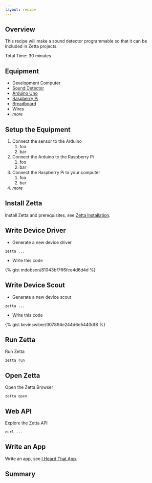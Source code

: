 ```yaml
---
layout: recipe
---
```


## Overview

This recipe will make a sound detector programmable so that it can be included in Zetta projects.

Total Time: 30 minutes

## Equipment

* Development Computer
* [Sound Detector](https://www.sparkfun.com/products/12642)
* [Arduino Uno](http://arduino.cc/en/Main/ArduinoBoardUno)
* [Raspberry Pi](http://www.adafruit.com/raspberrypi)
* [Breadboard]()
* Wires
* *more*

## Setup the Equipment

1. Connect the sensor to the Arduino
    1. foo
    1. bar
1. Connect the Arduino to the Raspberry Pi
    1. foo
    1. bar
1. Connect the Raspberry Pi to your computer
    1. foo
    1. bar
1. *more*

## Install Zetta

Install Zetta and prerequisites, see [Zetta Installation]().

## Write Device Driver

* Generate a new device driver 

```zetta ...```

* Write this code

{% gist mdobson/81043bf7ff6fce4d6d4d %}

## Write Device Scout

* Generate a new device scout

```zetta ...```

* Write this code

{% gist kevinswiber/007894e244d6e5440df8 %}

## Run Zetta

Run Zetta

```zetta run```

## Open Zetta

Open the Zetta Browser

```zetta open```

## Web API

Explore the Zetta API

```curl ...```

## Write an App

Write an app, see [I Heard That App]().

## Summary